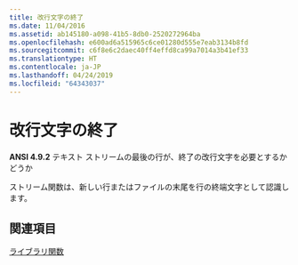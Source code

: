 ```yaml
---
title: 改行文字の終了
ms.date: 11/04/2016
ms.assetid: ab145180-a098-41b5-8db0-2520272964ba
ms.openlocfilehash: e600ad6a515965c6ce01280d555e7eab3134b8fd
ms.sourcegitcommit: c6f8e6c2daec40ff4effd8ca99a7014a3b41ef33
ms.translationtype: HT
ms.contentlocale: ja-JP
ms.lasthandoff: 04/24/2019
ms.locfileid: "64343037"
---
```

# <a name="terminating-newline-characters"></a>改行文字の終了

**ANSI 4.9.2** テキスト ストリームの最後の行が、終了の改行文字を必要とするかどうか

ストリーム関数は、新しい行またはファイルの末尾を行の終端文字として認識します。

## <a name="see-also"></a>関連項目

[ライブラリ関数](../c-language/library-functions.md)
